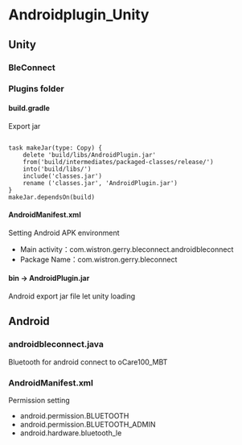 # Androidplugin_Unity
## Unity
### BleConnect

### Plugins folder
#### build.gradle

Export jar

<pre><code>
task makeJar(type: Copy) {
    delete 'build/libs/AndroidPlugin.jar'
    from('build/intermediates/packaged-classes/release/')
    into('build/libs/')
    include('classes.jar')
    rename ('classes.jar', 'AndroidPlugin.jar')
}
makeJar.dependsOn(build)
</pre></code>

#### AndroidManifest.xml

Setting Android APK environment<br/>

* Main activity：com.wistron.gerry.bleconnect.androidbleconnect
* Package Name：com.wistron.gerry.bleconnect

#### bin -> AndroidPlugin.jar

Android export jar file let unity loading

## Android
### androidbleconnect.java<br/>

Bluetooth for android connect to oCare100_MBT

### AndroidManifest.xml<br/>

Permission setting<br/>

* android.permission.BLUETOOTH
* android.permission.BLUETOOTH_ADMIN
* android.hardware.bluetooth_le
